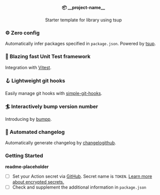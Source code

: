 <p align="center">
  <strong>📦 __project-name__</strong><br><br>
  Starter template for library using tsup<br>
</p>

### ⚙️ Zero config

Automatically infer packages specified in `package.json`. Powered by [tsup](https://tsup.egoist.dev/).

### 🚀 Blazing fast Unit Test framework

Integration with [Vitest](https://vitest.dev/).

### 🪝 Lightweight git hooks

Easily manage git hooks with [simple-git-hooks](https://github.com/toplenboren/simple-git-hooks).

### 🏄 Interactively bump version number

Introducing by [bumpp](https://github.com/antfu/bumpp).

### 🚗 Automated changelog

Automatically generate changelog by [changelogithub](https://github.com/antfu/changelogithub).

### Getting Started
__readme-placeholder__
- [ ] Set your Action secret via [GitHub](https://github.com/__github-username__/__project-name__/settings/secrets/actions). Secret name is `TOKEN`. [Learn more about encrypted secrets.](https://docs.github.com/en/actions/security-guides/encrypted-secrets)
- [ ] Check and supplement the additional information in `package.json`
